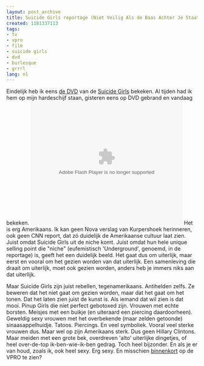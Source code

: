 ```yaml
---
layout: post_archive
title: Suicide Girls reportage (Niet Veilig Als de Baas Achter Je Staat)
created: 1181337113
tags:
- tv
- vpro
- film
- suicide girls
- dvd
- burlesque
- grrrl
lang: nl
---
```

Eindelijk heb ik eens [de DVD](http://video.google.com/videoplay?docid=-1334738470972765734) van de [Suicide Girls](http://suicidegirls.com) bekeken. Al tijden had ik hem op mijn hardeschijf staan, gisteren eens op DVD gebrand en vandaag bekeken. <embed style="width:400px; height:326px;" id="VideoPlayback" type="application/x-shockwave-flash" src="http://video.google.com/googleplayer.swf?docId=-1334738470972765734&hl=nl" flashvars=""> </embed>Het is erg Amerikaans. Ik kan geen Nova verslag van Kurpershoek herinneren, ook geen CNN report, dat zó duidelijk de Amerikaanse cultuur laat zien. Juist omdat Suicide Girls uit de niche komt. Juist omdat hun hele unique selling point die "niche" (eufemistisch 'Underground', genoemd, in de reportage) is, geeft het een duidelijk beeld. Het gaat dus om uiterlijk, maar eerst en vooral om het gezien worden van dat uiterlijk. Een samenleving die draait om uiterlijk, moet ook gezien worden, anders heb je immers niks aan dat uiterlijk.

Maar Suicide Girls zijn juist rebellen, tegenamerikaans. Antihelden zelfs. Ze beweren dat het niet gaat om gezien worden, maar dat het gaat om het tonen. Dat het laten zien juist de kunst is. Als iemand dat wil zien is dat mooi. Pinup Girls die niet perfect gebotoxed zijn. Vrouwen met echte borsten. Meisjes met een buikje (en uiteraard een piercing daardoorheen). Geweldig sexy vrouwen met het overbekende (maar zelden getoonde) sinaasappelhuidje. Tatoos. Piercings. En veel symboliek. Vooral veel sterke vrouwen dus. Maar wel op zijn Amerikaans sterk. Dus geen Hillary Clintons. Maar meiden met een grote bek, overdreven 'alto' uiterlijke dingetjes, of heel over-de-top ik-ben-wie-ik-ben gedrag. Toch heel bijzonder. En als je er van houd, zoals ik, ook heel sexy. Erg sexy. En misschien [binnenkort](http://twitter.com/erwblo/statuses/96464842) op de VPRO te zien?
